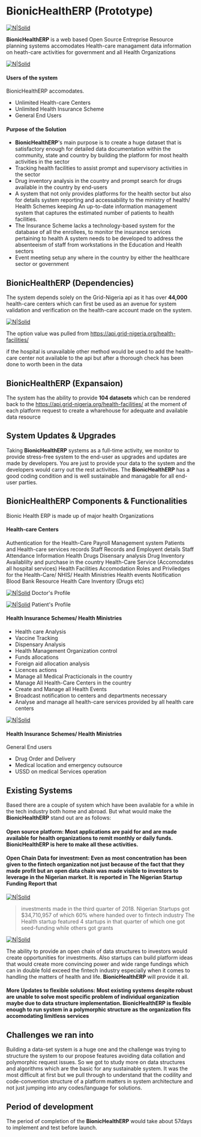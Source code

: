 # BionicHealthERP (Prototype)

[![N|Solid](https://imgur.com/nAsbleF.png)](#)

**BionicHealthERP** is a web based Open Source Entreprise Resource planning systems accomodates Health-care managament data information on heath-care activities for government and all Health Organizations

[![N|Solid](https://imgur.com/3Q4NEBz.png)](#)


#### Users of the system

BionicHealthERP accomodates.

* Unlimited Health-care Centers
* Unlimited Health Insurance Scheme
* General End Users 

#### Purpose of the Solution

* **BionicHealthERP**'s main purpose is to create a huge dataset that is satisfactory enough for detailed data documentation within the community, state and country by building the platform for most health activities in the sector
* Tracking health facilities to assist prompt and supervisory activities in the sector
* Drug inventory analysis in the country and prompt search for drugs available in the country by end-users
* A system that not only provides platforms for the health sector but also for details system reporting and accessability to the ministry of health/ Health Schemes keeping An up-to-date information management system that captures the estimated number of patients to health facilities.
* The Insurance Scheme lacks a technology-based system for the database of all the enrollees, to monitor the insurance services pertaining to health
A system needs to be developed to address the absenteeism of staff from workstations in the Education and Health sectors
* Event meeting setup any where in the country by either the healthcare sector or government

## BionicHealthERP (Dependencies)

The system depends solely on the Grid-Nigeria api as it has over **44,000** health-care centers which can first be used as an avenue for system validation and verification on the health-care account made on the system.

[![N|Solid](https://imgur.com/50G1vup.png)](#)

The option value was pulled from https://api.grid-nigeria.org/health-facilities/ 

if the hospital is unavailable other method would be used to add the health-care center not available to the api but after a thorough check has been done to worth been in the data

## BionicHealthERP (Expansaion)

The system has the ability to provide **104 datasets** which can be rendered back to the https://api.grid-nigeria.org/health-facilities/ at the moment of each platform request to create a wharehouse for adequate and available data resource



## System Updates & Upgrades 

Taking **BionicHealthERP** systems as a full-time activity, we monitor to provide stress-free system to the end-user as upgrades and updates are made by developers. You are just to provide your data to the system and the developers would carry out the rest activities. The **BionicHealthERP** has a good coding condition and is well sustainable and managable for all end-user parties.


## BionicHealthERP Components & Functionalities

Bionic Health ERP is made up of major health Organizations

#### Health-care Centers
Authentication for the Health-Care
Payroll Management system
Patients and Health-care services records
Staff Records and Employent details
Staff Attendance Information
Health Drugs Disensary analysis
Drug Inventory Availablilty and purchase in the country
Health-Care Service (Accomodates all hospital services)
Health Facilities Accomodation
Roles and Priviledges for the Health-Care/ NHIS/ Health Ministries
Health events Notification
Blood Bank Resource 
Health Care Inventory (Drugs etc)

[![N|Solid](https://imgur.com/HfCS4Mh.png)](#)
Doctor's Profile

[![N|Solid](https://imgur.com/xCuakbg.png)](#)
Patient's Profile 

#### Health Insurance Schemes/ Health Ministries
* Health care Analysis
* Vaccine Tracking
* Dispensary Analysis
* Health Management Organization control
* Funds allocations
* Foreign aid allocation analysis
* Licences actions
* Manage all Medical Practicionals in the country
* Manage All Health-Care Centers in the country
* Create and Manage all Health Events
* Broadcast notification to centers and departments necessary
* Analyse and manage all health-care services provided by all health care centers

[![N|Solid](https://imgur.com/tCl5Xmp.png)](#)


#### Health Insurance Schemes/ Health Ministries
General End users
* Drug Order and Delivery
* Medical location and emergency outsource
* USSD on medical Services operation


## Existing Systems
Based there are a couple of system which have been available for a while in the tech industry both home and abroad. But what would make the **BionicHealthERP** stand out are as follows:

#### Open source platform: Most applications are paid for and are made available for health organizations to remit monthly or daily funds. **BionicHealthERP** is here to make all these activities.

#### Open Chain Data for investment: Even as most concentration has been given to the fintech organization not just because of the fact that they made profit but an open data chain was made visible to investors to leverage in the Nigerian market. It is reported in **The Nigerian Startup Funding Report** that 

[![N|Solid](https://imgur.com/Q8bp0Vn.png)](#)

>investments made in the third quarter of 2018.
>Nigerian Startups got $34,710,957 of which 60% where handed over to fintech industry
>The Health startup featured 4 startups in that quarter of which one got seed-funding while others got grants

[![N|Solid](https://imgur.com/Z0Pe9Nd.png)](#)


The ability to provide an open chain of data structures to investors would create opportunities for investments. Also startups can build platform ideas that would create more convincing power and wide range fundings which can in double fold exceed the fintech industry especially when it comes to handling the matters of health and life. **BionicHealthERP** will provide it all.


#### More Updates to flexible solutions: Most existing systems despite robust are unable to solve most specific problem of individual organization maybe due to data structure implementation. **BionicHealthERP** is flexible enough to run system in a polymorphic structure as the organization fits accomodating limitless services



## Challenges we ran into
Building a data-set system is a huge one and the challenge was trying to structure the system to our propose features avoiding data collation and polymorphic request issues. So we got to study more on data structures and algorithms which are the basic for any sustainable system. It was the most difficult at first but we pull through to understand that the codility and code-convention structure of a platform matters in system architecture and not just jumping into any codes/language for solutions.


## Period of development
The period of completion of the **BionicHealthERP** would take about 57days to implement and test before launch.


